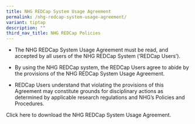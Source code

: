 ```yaml
---
title: NHG REDCap System Usage Agreement
permalink: /nhg-redcap-system-usage-agreement/
variant: tiptap
description: ""
third_nav_title: NHG REDCap Policies
---
```

<ul data-tight="true" class="tight">
<li>
<p>The NHG REDCap System Usage Agreement must be read, and accepted by all
users of the NHG REDCap System (‘REDCap Users’).</p>
</li>
<li>
<p>By using the NHG REDCap system, the REDCap Users agree to abide by the
provisions of the NHG REDCap System Usage Agreement.&nbsp;&nbsp;&nbsp;
&nbsp;&nbsp;&nbsp;</p>
</li>
<li>
<p>REDCap Users understand that violating the provisions of this Agreement
may constitute grounds for disciplinary actions as determined by applicable
research regulations and NHG’s Policies and Procedures.</p>
</li>
</ul>
<p></p>
<p>Click here to download the NHG REDCap System Usage Agreement.</p>